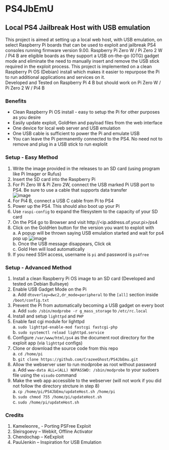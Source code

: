 # PS4JbEmU

## Local PS4 Jailbreak Host with USB emulation
This project is aimed at setting up a local web host, with USB emulation, on select Raspberry Pi boards that can be used to exploit and jailbreak PS4 consoles running firmware version 9.00. Raspberry Pi Zero W / Pi Zero 2 W / Pi4 B are eligible boards as they support a USB on-the-go (OTG) gadget mode and eliminate the need to manually insert and remove the USB stick required in the exploit process. This project is implemented on a clean Raspberry Pi OS (Debian) install which makes it easier to repurpose the Pi to run additional applications and services on it.<br>
Developed and Tested on Raspberry Pi 4 B but should work on Pi Zero W / Pi Zero 2 W / Pi4 B

### Benefits
- Clean Raspberry Pi OS install - easy to setup the Pi for other purposes as you desire
- Easily update exploit, GoldHen and payload files from the web interface
- One device for local web server and USB emulation
- One USB cable is sufficient to power the Pi and emulate USB
- You can leave the Pi permanently connected to the PS4. No need not to remove and plug in a USB stick to run explolit

### Setup - Easy Method
1.	Write the image provided in the releases to an SD card (using program like Pi Imager or Rufus)
2.	Insert the SD card into the Raspberry Pi
3.	For Pi Zero W & Pi Zero 2W, connect the USB marked Pi USB port to PS4. Be sure to use a cable that supports data transfer<br>
  ![image](https://user-images.githubusercontent.com/2664857/149229582-18780783-6d47-4d12-89ab-1898da33e1c7.png) <br />
4.	For Pi4 B, connect a USB C cable from Pi to PS4
5.	Power up the PS4. This should also boot up your Pi
6.	Use `raspi-config` to expand the filesystem to the capacity of your SD card
7.	On the PS4 go to Browser and visit http://<ip.address.of.your.pi>/ps4
8.	Click on the GoldHen button for the version you want to exploit with  
    a. A popup will be thrown saying USB emulation started and wait for ps4 pop up
    ![image](https://user-images.githubusercontent.com/20742243/151671687-3a16a6db-a56e-45d8-bc13-9ff76598949d.png) <br />
    b. Once the USB message disappears, Click ok  
    c.	Gold Hen will load automatically
9. If you need SSH access, username is `pi` and password is `ps4free`

### Setup - Advanced Method
1. Install a clean Raspberry Pi OS image to an SD card (Developed and tested on Debian Bullseye)
2. Enable USB Gadget Mode on the Pi <br>
   a. Add `dtoverlay=dwc2,dr_mode=peripheral` to the `[all]` section inside `/boot/config.txt`
3. Prevent the Pi from automatically becoming a USB gadget on every boot <br />
   a. Add `sudo /sbin/modprobe -r g_mass_storage` to `/etc/rc.local`
5. Install and setup `lighttpd` and `PHP`
6. Enable fast cgi module for lighttpd <br />
   a. `sudo lighttpd-enable-mod fastcgi fastcgi-php` <br />
   b. `sudo systemctl reload lighttpd.service`
8. Configure `/var/www/html/ps4` as the document root directory for the exploit app (via `lighttpd` configs)
9. Clone or download the source code from this repo <br>
   a. `cd /home/pi` <br>
   b. `git clone https://github.com/CrazeeGhost/PS4JbEmu.git` <br />
10. Allow the webserver user to run modprobe as root without password <br>
   a. Add `www-data ALL=(ALL) NOPASSWD: /sbin/modprobe` to your sudoers file using the `visudo` command
11. Make the web app accessible to the webserver (will not work if you did not follow the directory strcture in step 8)<br />
   a. `cp /home/pi/PS4JbEmu/updateHost.sh /home/pi` <br />
   b. `sudo chmod 755 /home/pi/updateHost.sh` <br />
   c. `sudo /home/pi/updateHost.sh`

### Credits
1.  Kameleonre_ - Porting PSFree Exploit
2.	Sleirsgoevy – Webkit, Offline Activator
3.	Chendochap – KeExploit
5.	PaulJenkin – Inspiration for USB Emulation
